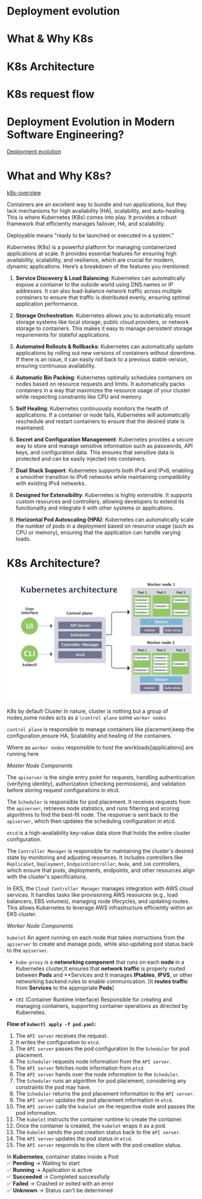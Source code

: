 # Deployment evolution
# What & Why K8s
# K8s Architecture
# K8s request flow

# Deployment Evolution in Modern Software Engineering?

[Deployment evolution](https://kubernetes.io/docs/concepts/overview/#why-you-need-kubernetes-and-what-can-it-do)

# What and Why K8s?

[k8s-overview](https://www.opsramp.com/guides/why-kubernetes/kubernetes-architecture/)

Containers are an excellent way to bundle and run applications, but they lack mechanisms for high availability (HA), scalability, and auto-healing. This is where Kubernetes (K8s) comes into play. It provides a robust framework that efficiently manages failover, HA, and scalability.

Deployable means "ready to be launched or executed in a system."

Kubernetes (K8s) is a powerful platform for managing containerized applications at scale. It provides essential features for ensuring high availability, scalability, and resilience, which are crucial for modern, dynamic applications. Here’s a breakdown of the features you mentioned:

1. **Service Discovery & Load Balancing**:
   Kubernetes can automatically expose a container to the outside world using DNS names or IP addresses. It can also load-balance network traffic across multiple containers to ensure that traffic is distributed evenly, ensuring optimal application performance.

2. **Storage Orchestration**:
   Kubernetes allows you to automatically mount storage systems like local storage, public cloud providers, or network storage to containers. This makes it easy to manage persistent storage requirements for stateful applications.

3. **Automated Rollouts & Rollbacks**:
   Kubernetes can automatically update applications by rolling out new versions of containers without downtime. If there is an issue, it can easily roll back to a previous stable version, ensuring continuous availability.

4. **Automatic Bin Packing**:
   Kubernetes optimally schedules containers on nodes based on resource requests and limits. It automatically packs containers in a way that maximizes the resource usage of your cluster while respecting constraints like CPU and memory.

5. **Self Healing**:
   Kubernetes continuously monitors the health of applications. If a container or node fails, Kubernetes will automatically reschedule and restart containers to ensure that the desired state is maintained.

6. **Secret and Configuration Management**:
   Kubernetes provides a secure way to store and manage sensitive information such as passwords, API keys, and configuration data. This ensures that sensitive data is protected and can be easily injected into containers.

7. **Dual Stack Support**:
   Kubernetes supports both IPv4 and IPv6, enabling a smoother transition to IPv6 networks while maintaining compatibility with existing IPv4 networks.

8. **Designed for Extensibility**:
   Kubernetes is highly extensible. It supports custom resources and controllers, allowing developers to extend its functionality and integrate it with other systems or applications.

9. **Horizontal Pod Autoscaling (HPA)**:
   Kubernetes can automatically scale the number of pods in a deployment based on resource usage (such as CPU or memory), ensuring that the application can handle varying loads.


# K8s Architecture?

![Architecture Diagram](../images/architecture.png)

K8s by default Cluster In nature, cluster is nothing but a group of nodes,some nodes acts as a `\control plane` some `worker nodes`

`control plane` is responsible to manage containers like placement,keep the configuration,ensure HA, Scalability and healing of the containers.

Where as `worker nodes` responsible to host the workloads[applications] are running here

*Master Node Components*

The `apiserver` is the single entry point for requests, handling authentication (verifying identity), authorization (checking permissions), and validation before storing request configurations in etcd.

The `Scheduler` is responsible for pod placement. It receives requests from the `apiserver`, retrieves node statistics, and runs filtering and scoring algorithms to find the best-fit node. The response is sent back to the `apiserver`, which then updates the scheduling configuration in etcd.

`etcd` is a high-availability key-value data store that holds the entire cluster configuration.

The `Controller Manager` is responsible for maintaining the cluster's desired state by monitoring and adjusting resources. It includes controllers like `ReplicaSet`, `Deployment`, `EndpointController`, `Node`, and `Job` controllers, which ensure that pods, deployments, endpoints, and other resources align with the cluster's specifications.

In EKS, the `Cloud Controller Manager` manages integration with AWS cloud services. It handles tasks like provisioning AWS resources (e.g., load balancers, EBS volumes), managing node lifecycles, and updating routes. This allows Kubernetes to leverage AWS infrastructure efficiently within an EKS cluster.

*Worker Node Components*

 `kubelet` An agent running on each node that takes instructions from the `apiserver` to create and manage pods, while also updating pod status back to the `apiserver`.

- `kube-proxy` is a **networking component** that runs on each **node** in a Kubernetes cluster,It ensures that **network traffic** is properly routed between **Pods** and **Services and It manages **IPtables**, **IPVS**, or other networking backend rules to enable communication. [It **routes traffic** from **Services** to the appropriate **Pods**]

- `CRI` (Container Runtime Interface) Responsible for creating and managing containers, supporting container operations as directed by Kubernetes.

**Flow of `kubectl apply -f pod.yaml`:**

1. The `API server` receives the request.
2. It writes the configuration to `etcd`.
3. The `API server` passes the pod configuration to the `Scheduler` for pod placement.
4. The `Scheduler` requests node information from the `API server`.
5. The `API server` fetches node information from `etcd`.
6. The `API server` hands over the node information to the `Scheduler`.
7. The `Scheduler` runs an algorithm for pod placement, considering any constraints the pod may have.
8. The `Scheduler` returns the pod placement information to the `API server`.
9. The `API server` updates the pod placement information in `etcd`.
10. The `API server` calls the `kubelet` on the respective node and passes the pod information.
11. The `kubelet` instructs the container runtime to create the container.
12. Once the container is created, the `kubelet` wraps it as a pod.
13. The `kubelet` sends the pod creation status back to the `API server`.
14. The `API server` updates the pod status in `etcd`.
15. The `API server` responds to the client with the pod creation status.



In **Kubernetes**, container states inside a Pod:  
✅ **Pending** → Waiting to start  
✅ **Running** → Application is active  
✅ **Succeeded** → Completed successfully  
✅ **Failed** → Crashed or exited with an error  
✅ **Unknown** → Status can't be determined 


